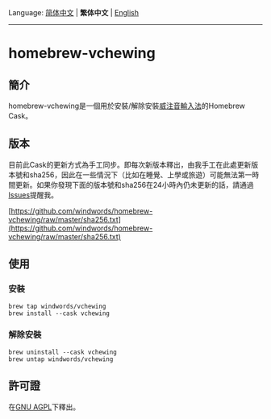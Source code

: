 Language: [简体中文](README.md) | **繁体中文** | [English](README_en-GB.md)

---
# homebrew-vchewing

## 簡介

homebrew-vchewing是一個用於安裝/解除安裝[威注音輸入法](https://github.com/vChewing/vChewing-macOS)的Homebrew Cask。

## 版本

目前此Cask的更新方式為手工同步。即每次新版本釋出，由我手工在此處更新版本號和sha256，因此在一些情況下（比如在睡覺、上學或旅遊）可能無法第一時間更新。如果你發現下面的版本號和sha256在24小時內仍未更新的話，請通過[Issues](https://github.com/windwords/homebrew-vchewing/issues)提醒我。

[https://github.com/windwords/homebrew-vchewing/raw/master/sha256.txt](https://github.com/windwords/homebrew-vchewing/raw/master/sha256.txt)

## 使用

### 安裝

```shell
brew tap windwords/vchewing
brew install --cask vchewing
```

### 解除安裝

```shell
brew uninstall --cask vchewing
brew untap windwords/vchewing
```

## 許可證

在[GNU AGPL](https://raw.githubusercontent.com/windwords/homebrew-vchewing/master/LICENSE.txt)下釋出。
